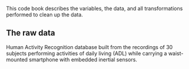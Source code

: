  This code book describes the variables, the data, and all transformations performed to clean up the data.

## The raw data
Human Activity Recognition database built from the recordings of 30 subjects performing activities of daily living (ADL) while carrying a waist-mounted smartphone with embedded inertial sensors.



